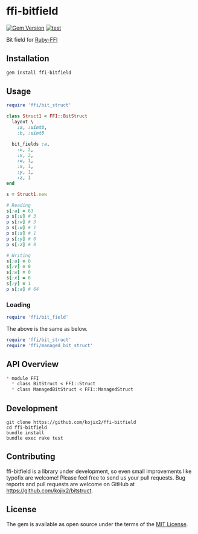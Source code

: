 # ffi-bitfield

[![Gem Version](https://badge.fury.io/rb/ffi-bitfield.svg)](https://badge.fury.io/rb/ffi-bitfield)
[![test](https://github.com/kojix2/ffi-bitfield/actions/workflows/ci.yml/badge.svg)](https://github.com/kojix2/ffi-bitfield/actions/workflows/ci.yml)

Bit field for [Ruby-FFI](https://github.com/ffi/ffi)

## Installation

```sh
gem install ffi-bitfield
```

## Usage

```ruby
require 'ffi/bit_struct'

class Struct1 < FFI::BitStruct
  layout \
    :a, :uint8,
    :b, :uint8

  bit_fields :a,
    :u, 2,
    :v, 2,
    :w, 1,
    :x, 1,
    :y, 1,
    :z, 1
end

s = Struct1.new

# Reading
s[:a] = 63
p s[:u] # 3
p s[:v] # 3
p s[:w] # 1
p s[:x] # 1
p s[:y] # 0
p s[:z] # 0

# Writing
s[:u] = 0
s[:v] = 0
s[:w] = 0
s[:x] = 0
s[:y] = 1
p s[:a] # 64
```

### Loading

```ruby
require 'ffi/bit_field'
```

The above is the same as below.

```ruby
require 'ffi/bit_struct'
require 'ffi/managed_bit_struct'
```

## API Overview

```md
* module FFI
  * class BitStruct < FFI::Struct
  * class ManagedBitStruct < FFI::ManagedStruct
```

## Development

```
git clone https://github.com/kojix2/ffi-bitfield
cd ffi-bitfield
bundle install
bundle exec rake test
```

## Contributing

ffi-bitfield is a library under development, so even small improvements like typofix are welcome! Please feel free to send us your pull requests.
Bug reports and pull requests are welcome on GitHub at https://github.com/kojix2/bitstruct.

## License

The gem is available as open source under the terms of the [MIT License](https://opensource.org/licenses/MIT).
